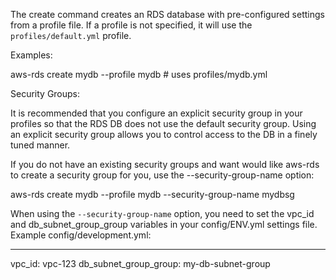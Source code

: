 The create command creates an RDS database with pre-configured settings from a profile file.  If a profile is not specified, it will use the `profiles/default.yml` profile.

Examples:

  aws-rds create mydb --profile mydb # uses profiles/mydb.yml

Security Groups:

It is recommended that you configure an explicit security group in your profiles so that the RDS DB does not use the default security group. Using an explicit security group allows you to control access to the DB in a finely tuned manner.

If you do not have an existing security groups and want would like aws-rds to create a security group for you, use the --security-group-name option:

  aws-rds create mydb --profile mydb --security-group-name mydbsg

When using the `--security-group-name` option, you need to set the vpc_id and db_subnet_group_group variables in your config/ENV.yml settings file.  Example config/development.yml:

---
vpc_id: vpc-123
db_subnet_group_group: my-db-subnet-group
